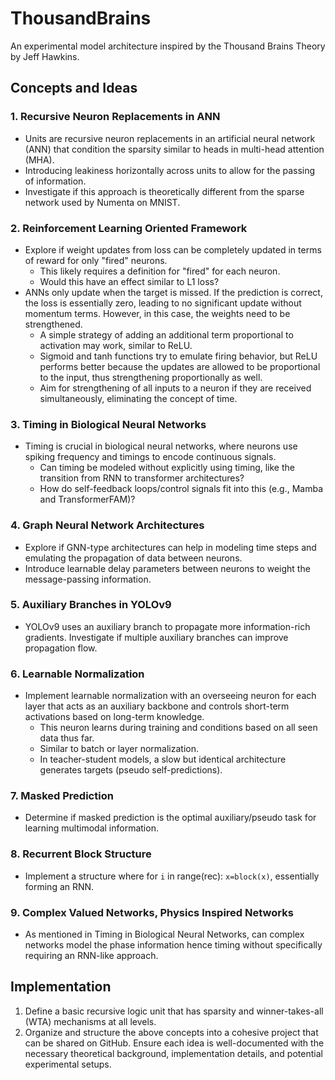 # ThousandBrains

An experimental model architecture inspired by the Thousand Brains Theory by Jeff Hawkins.

## Concepts and Ideas

### 1. Recursive Neuron Replacements in ANN
- Units are recursive neuron replacements in an artificial neural network (ANN) that condition the sparsity similar to heads in multi-head attention (MHA).
- Introducing leakiness horizontally across units to allow for the passing of information.
- Investigate if this approach is theoretically different from the sparse network used by Numenta on MNIST.

### 2. Reinforcement Learning Oriented Framework
- Explore if weight updates from loss can be completely updated in terms of reward for only "fired" neurons.
  - This likely requires a definition for "fired" for each neuron.
  - Would this have an effect similar to L1 loss?
- ANNs only update when the target is missed. If the prediction is correct, the loss is essentially zero, leading to no significant update without momentum terms. However, in this case, the weights need to be strengthened.
  - A simple strategy of adding an additional term proportional to activation may work, similar to ReLU.
  - Sigmoid and tanh functions try to emulate firing behavior, but ReLU performs better because the updates are allowed to be proportional to the input, thus strengthening proportionally as well.
  - Aim for strengthening of all inputs to a neuron if they are received simultaneously, eliminating the concept of time.

### 3. Timing in Biological Neural Networks
- Timing is crucial in biological neural networks, where neurons use spiking frequency and timings to encode continuous signals.
  - Can timing be modeled without explicitly using timing, like the transition from RNN to transformer architectures?
  - How do self-feedback loops/control signals fit into this (e.g., Mamba and TransformerFAM)?

### 4. Graph Neural Network Architectures
- Explore if GNN-type architectures can help in modeling time steps and emulating the propagation of data between neurons.
- Introduce learnable delay parameters between neurons to weight the message-passing information.

### 5. Auxiliary Branches in YOLOv9
- YOLOv9 uses an auxiliary branch to propagate more information-rich gradients. Investigate if multiple auxiliary branches can improve propagation flow.

### 6. Learnable Normalization
- Implement learnable normalization with an overseeing neuron for each layer that acts as an auxiliary backbone and controls short-term activations based on long-term knowledge.
  - This neuron learns during training and conditions based on all seen data thus far.
  - Similar to batch or layer normalization.
  - In teacher-student models, a slow but identical architecture generates targets (pseudo self-predictions).

### 7. Masked Prediction
- Determine if masked prediction is the optimal auxiliary/pseudo task for learning multimodal information.

### 8. Recurrent Block Structure
- Implement a structure where for `i` in range(rec): `x=block(x)`, essentially forming an RNN.

### 9. Complex Valued Networks, Physics Inspired Networks
- As mentioned in Timing in Biological Neural Networks, can complex networks model the phase information hence timing without specifically requiring an RNN-like approach.

## Implementation

1. Define a basic recursive logic unit that has sparsity and winner-takes-all (WTA) mechanisms at all levels.
2. Organize and structure the above concepts into a cohesive project that can be shared on GitHub. Ensure each idea is well-documented with the necessary theoretical background, implementation details, and potential experimental setups.
